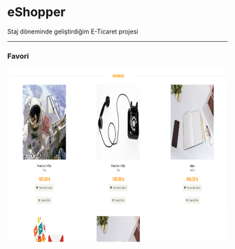 # eShopper
Staj döneminde geliştirdiğim E-Ticaret projesi
<hr/>
<h3 style="align='center'">Favori</h3>
<img height="400px" witdh="400px" src="https://github.com/ismailcglr/eShopper/blob/main/images/eShopper-Favori.png" alt="Alt text" title="Optional title">
